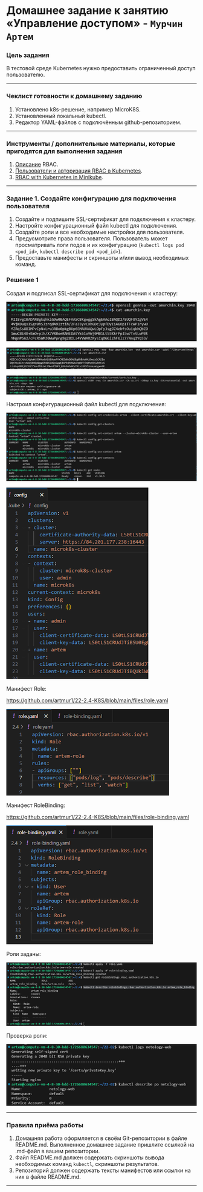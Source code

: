 # Домашнее задание к занятию «Управление доступом» - `Мурчин Артем`

### Цель задания

В тестовой среде Kubernetes нужно предоставить ограниченный доступ пользователю.

------

### Чеклист готовности к домашнему заданию

1. Установлено k8s-решение, например MicroK8S.
2. Установленный локальный kubectl.
3. Редактор YAML-файлов с подключённым github-репозиторием.

------

### Инструменты / дополнительные материалы, которые пригодятся для выполнения задания

1. [Описание](https://kubernetes.io/docs/reference/access-authn-authz/rbac/) RBAC.
2. [Пользователи и авторизация RBAC в Kubernetes](https://habr.com/ru/company/flant/blog/470503/).
3. [RBAC with Kubernetes in Minikube](https://medium.com/@HoussemDellai/rbac-with-kubernetes-in-minikube-4deed658ea7b).

------

### Задание 1. Создайте конфигурацию для подключения пользователя

1. Создайте и подпишите SSL-сертификат для подключения к кластеру.
2. Настройте конфигурационный файл kubectl для подключения.
3. Создайте роли и все необходимые настройки для пользователя.
4. Предусмотрите права пользователя. Пользователь может просматривать логи подов и их конфигурацию (`kubectl logs pod <pod_id>`, `kubectl describe pod <pod_id>`).
5. Предоставьте манифесты и скриншоты и/или вывод необходимых команд.

### Решение 1

Создал и подписал SSL-сертификат для подключения к кластеру:

![](https://github.com/artmur1/22-2.4-K8S/blob/main/img/22-2_4-01-01.png)

![](https://github.com/artmur1/22-2.4-K8S/blob/main/img/22-2_4-01-02.png)

![](https://github.com/artmur1/22-2.4-K8S/blob/main/img/22-2_4-01-03.png)

Настроил конфигурационный файл kubectl для подключения:

![](https://github.com/artmur1/22-2.4-K8S/blob/main/img/22-2_4-01-05.png)

![](https://github.com/artmur1/22-2.4-K8S/blob/main/img/22-2_4-01-04.png)

Манифест Role:

https://github.com/artmur1/22-2.4-K8S/blob/main/files/role.yaml

![](https://github.com/artmur1/22-2.4-K8S/blob/main/img/22-2_4-01-06.png)

Манифест RoleBinding:

https://github.com/artmur1/22-2.4-K8S/blob/main/files/role-binding.yaml

![](https://github.com/artmur1/22-2.4-K8S/blob/main/img/22-2_4-01-07.png)

Роли заданы:

![](https://github.com/artmur1/22-2.4-K8S/blob/main/img/22-2_4-01-08.png)

Проверка роли:

![](https://github.com/artmur1/22-2.4-K8S/blob/main/img/22-2_4-01-09.png)

------

### Правила приёма работы

1. Домашняя работа оформляется в своём Git-репозитории в файле README.md. Выполненное домашнее задание пришлите ссылкой на .md-файл в вашем репозитории.
2. Файл README.md должен содержать скриншоты вывода необходимых команд `kubectl`, скриншоты результатов.
3. Репозиторий должен содержать тексты манифестов или ссылки на них в файле README.md.

------

